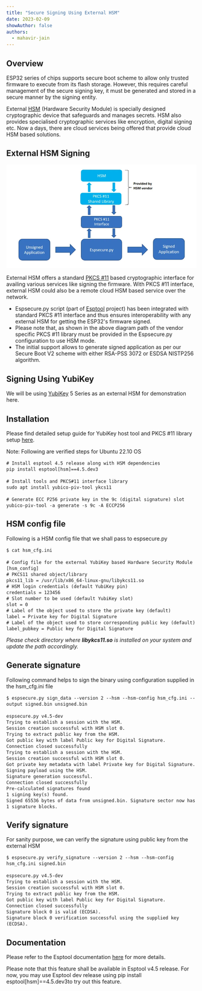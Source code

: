 ```yaml
---
title: "Secure Signing Using External HSM"
date: 2023-02-09
showAuthor: false
authors: 
  - mahavir-jain
---
```

## Overview

ESP32 series of chips supports secure boot scheme to allow only trusted firmware to execute from its flash storage. However, this requires careful management of the secure signing key, it must be generated and stored in a secure manner by the signing entity.

External [HSM](https://en.wikipedia.org/wiki/Hardware_security_module) (Hardware Security Module) is specially designed cryptographic device that safeguards and manages secrets. HSM also provides specialised cryptographic services like encryption, digital signing etc. Now a days, there are cloud services being offered that provide cloud HSM based solutions.

## External HSM Signing

![](img/secure-1.webp)

External HSM offers a standard [PKCS #11](https://en.wikipedia.org/wiki/PKCS_11) based cryptographic interface for availing various services like signing the firmware. With PKCS #11 interface, external HSM could also be a remote cloud HSM based service over the network.

- Espsecure.py script (part of [Esptool](https://github.com/espressif/esptool) project) has been integrated with standard PKCS #11 interface and thus ensures interoperability with any external HSM for getting the ESP32's firmware signed.
- Please note that, as shown in the above diagram path of the vendor specific PKCS #11 library must be provided in the Espsecure.py configuration to use HSM mode.
- The initial support allows to generate signed application as per our Secure Boot V2 scheme with either RSA-PSS 3072 or ESDSA NISTP256 algorithm.

## Signing Using YubiKey

We will be using [YubiKey](https://www.yubico.com/products/yubikey-5-overview/) 5 Series as an external HSM for demonstration here.

## Installation

Please find detailed setup guide for YubiKey host tool and PKCS #11 library setup [here](https://developers.yubico.com/yubico-piv-tool/).

Note: Following are verified steps for Ubuntu 22.10 OS

```
# Install esptool 4.5 release along with HSM dependencies
pip install esptool[hsm]==4.5.dev3

# Install tools and PKCS#11 interface library
sudo apt install yubico-piv-tool ykcs11

# Generate ECC P256 private key in the 9c (digital signature) slot
yubico-piv-tool -a generate -s 9c -A ECCP256
```

## HSM config file

Following is a HSM config file that we shall pass to espsecure.py

```
$ cat hsm_cfg.ini

# Config file for the external YubiKey based Hardware Security Module
[hsm_config]
# PKCS11 shared object/library
pkcs11_lib = /usr/lib/x86_64-linux-gnu/libykcs11.so
# HSM login credentials (default YubiKey pin)
credentials = 123456
# Slot number to be used (default YubiKey slot)
slot = 0
# Label of the object used to store the private key (default)
label = Private key for Digital Signature
# Label of the object used to store corresponding public key (default)
label_pubkey = Public key for Digital Signature
```

*Please check directory where **libykcs11.so** is installed on your system and update the path accordingly.*

## Generate signature

Following command helps to sign the binary using configuration supplied in the hsm_cfg.ini file

```
$ espsecure.py sign_data --version 2 --hsm --hsm-config hsm_cfg.ini --output signed.bin unsigned.bin 

espsecure.py v4.5-dev
Trying to establish a session with the HSM.
Session creation successful with HSM slot 0.
Trying to extract public key from the HSM.
Got public key with label Public key for Digital Signature.
Connection closed successfully
Trying to establish a session with the HSM.
Session creation successful with HSM slot 0.
Got private key metadata with label Private key for Digital Signature.
Signing payload using the HSM.
Signature generation successful.
Connection closed successfully
Pre-calculated signatures found
1 signing key(s) found.
Signed 65536 bytes of data from unsigned.bin. Signature sector now has 1 signature blocks.
```

## Verify signature

For sanity purpose, we can verify the signature using public key from the external HSM

```
$ espsecure.py verify_signature --version 2 --hsm --hsm-config hsm_cfg.ini signed.bin 

espsecure.py v4.5-dev
Trying to establish a session with the HSM.
Session creation successful with HSM slot 0.
Trying to extract public key from the HSM.
Got public key with label Public key for Digital Signature.
Connection closed successfully
Signature block 0 is valid (ECDSA).
Signature block 0 verification successful using the supplied key (ECDSA).
```

## Documentation

Please refer to the Esptool documentation [here](https://docs.espressif.com/projects/esptool/en/latest/esp32/espsecure/index.html#remote-signing-using-an-external-hsm) for more details.

Please note that this feature shall be available in Esptool v4.5 release. For now, you may use Esptool dev release using pip install esptool[hsm]==4.5.dev3to try out this feature.
